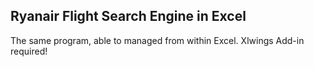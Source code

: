 ## Ryanair Flight Search Engine in Excel

The same program, able to managed from within Excel. Xlwings Add-in required!
